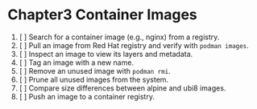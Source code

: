 # Chapter3 Container Images

1. [ ] Search for a container image (e.g., nginx) from a registry.
2. [ ] Pull an image from Red Hat registry and verify with `podman images`.
3. [ ] Inspect an image to view its layers and metadata.
4. [ ] Tag an image with a new name.
5. [ ] Remove an unused image with `podman rmi`.
6. [ ] Prune all unused images from the system.
7. [ ] Compare size differences between alpine and ubi8 images.
8. [ ] Push an image to a container registry.

